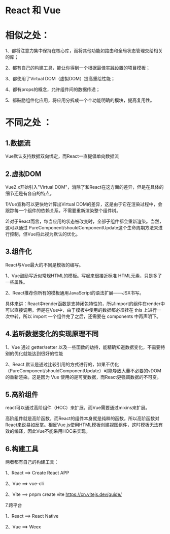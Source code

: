 # React 和 Vue

# 相似之处：

1、都将注意力集中保持在核心库，而将其他功能如路由和全局状态管理交给相关的库；

2、都有自己的构建工具，能让你得到一个根据最佳实践设置的项目模板；

3、都使用了Virtual DOM（虚拟DOM）提高重绘性能；

4、都有props的概念，允许组件间的数据传递；

5、都鼓励组件化应用，将应用分拆成一个个功能明确的模块，提高复用性。

# 不同之处 ：

## 1.数据流

Vue默认支持数据双向绑定，而React一直提倡单向数据流

## 2.虚拟DOM

Vue2.x开始引入"Virtual DOM"，消除了和React在这方面的差异，但是在具体的细节还是有各自的特点。

1)Vue宣称可以更快地计算出Virtual DOM的差异，这是由于它在渲染过程中，会跟踪每一个组件的依赖关系，不需要重新渲染整个组件树。

2)对于React而言，每当应用的状态被改变时，全部子组件都会重新渲染。当然，这可以通过 PureComponent/shouldComponentUpdate这个生命周期方法来进行控制，但Vue将此视为默认的优化。

## 3.组件化

React与Vue最大的不同是模板的编写。

1、Vue鼓励写近似常规HTML的模板。写起来很接近标准 HTML元素，只是多了一些属性。

2、React推荐你所有的模板通用JavaScript的语法扩展——JSX书写。

具体来讲：React中render函数是支持闭包特性的，所以import的组件在render中可以直接调用。但是在Vue中，由于模板中使用的数据都必须挂在 this 上进行一次中转，所以 import 一个组件完了之后，还需要在 components 中再声明下。

## 4.监听数据变化的实现原理不同

1、Vue 通过 getter/setter 以及一些函数的劫持，能精确知道数据变化，不需要特别的优化就能达到很好的性能

2、React 默认是通过比较引用的方式进行的，如果不优化（PureComponent/shouldComponentUpdate）可能导致大量不必要的vDOM的重新渲染。这是因为 Vue 使用的是可变数据，而React更强调数据的不可变。

## 5.高阶组件

react可以通过高阶组件（HOC）来扩展，而Vue需要通过mixins来扩展。

高阶组件就是高阶函数，而React的组件本身就是纯粹的函数，所以高阶函数对React来说易如反掌。相反Vue.js使用HTML模板创建视图组件，这时模板无法有效的编译，因此Vue不能采用HOC来实现。

## 6.构建工具

两者都有自己的构建工具：

1、React ==> Create React APP

2、Vue ==> vue-cli  

2、Vite ==> pnpm create vite   https://cn.vitejs.dev/guide/

7.跨平台

1、React ==> React Native

2、Vue ==> Weex